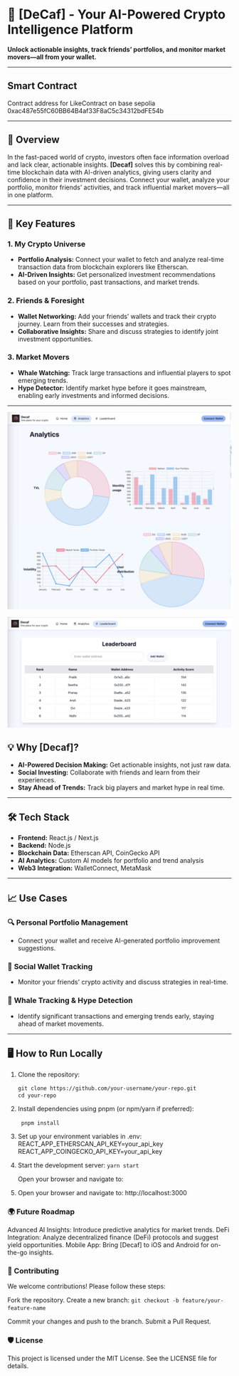 # 🚀 **[DeCaf] - Your AI-Powered Crypto Intelligence Platform**  

**Unlock actionable insights, track friends’ portfolios, and monitor market movers—all from your wallet.**  

---
## Smart Contract 

Contract address for LikeContract on base sepolia
0xac487e55fC60BB64B4af33F8aC5c34312bdFE54b


---

## 📝 **Overview**  

In the fast-paced world of crypto, investors often face information overload and lack clear, actionable insights. **[Decaf]** solves this by combining real-time blockchain data with AI-driven analytics, giving users clarity and confidence in their investment decisions. Connect your wallet, analyze your portfolio, monitor friends’ activities, and track influential market movers—all in one platform.

---

## 🌟 **Key Features**  

### 1. **My Crypto Universe**  
   - **Portfolio Analysis:** Connect your wallet to fetch and analyze real-time transaction data from blockchain explorers like Etherscan.  
   - **AI-Driven Insights:** Get personalized investment recommendations based on your portfolio, past transactions, and market trends.  

### 2. **Friends & Foresight**  
   - **Wallet Networking:** Add your friends’ wallets and track their crypto journey. Learn from their successes and strategies.  
   - **Collaborative Insights:** Share and discuss strategies to identify joint investment opportunities.  

### 3. **Market Movers**  
   - **Whale Watching:** Track large transactions and influential players to spot emerging trends.  
   - **Hype Detector:** Identify market hype before it goes mainstream, enabling early investments and informed decisions.  

---
![Analytics](public/analytics.png)

![Leaderboard](public/leaderboard.png)

## 💡 **Why [Decaf]?**  
- **AI-Powered Decision Making:** Get actionable insights, not just raw data.  
- **Social Investing:** Collaborate with friends and learn from their experiences.  
- **Stay Ahead of Trends:** Track big players and market hype in real time.  

---

## 🛠️ **Tech Stack**  
- **Frontend:** React.js / Next.js  
- **Backend:** Node.js  
- **Blockchain Data:** Etherscan API, CoinGecko API  
- **AI Analytics:** Custom AI models for portfolio and trend analysis  
- **Web3 Integration:** WalletConnect, MetaMask  

---

## 📈 **Use Cases**  

### 🔍 **Personal Portfolio Management**  
- Connect your wallet and receive AI-generated portfolio improvement suggestions.  

### 👥 **Social Wallet Tracking**  
- Monitor your friends' crypto activity and discuss strategies in real-time.  

### 🐋 **Whale Tracking & Hype Detection**  
- Identify significant transactions and emerging trends early, staying ahead of market movements.  

---

## 🖥️ **How to Run Locally**  

1. Clone the repository:  
   ```
   git clone https://github.com/your-username/your-repo.git
   cd your-repo
2. Install dependencies using pnpm (or npm/yarn if preferred):

   ```  pnpm install ```
   
3. Set up your environment variables in .env:
      REACT_APP_ETHERSCAN_API_KEY=your_api_key
      REACT_APP_COINGECKO_API_KEY=your_api_key 

4. Start the development server: 
    ``` yarn start ```

    Open your browser and navigate to:

5. Open your browser and navigate to:
    http://localhost:3000



### 🌍 Future Roadmap
Advanced AI Insights: Introduce predictive analytics for market trends.
DeFi Integration: Analyze decentralized finance (DeFi) protocols and suggest yield opportunities.
Mobile App: Bring [Decaf] to iOS and Android for on-the-go insights.


### 🤝 Contributing
We welcome contributions! Please follow these steps:

Fork the repository.
Create a new branch:
```git checkout -b feature/your-feature-name ```


Commit your changes and push to the branch.
Submit a Pull Request.


### 🛡️ License
This project is licensed under the MIT License. See the LICENSE file for details.

